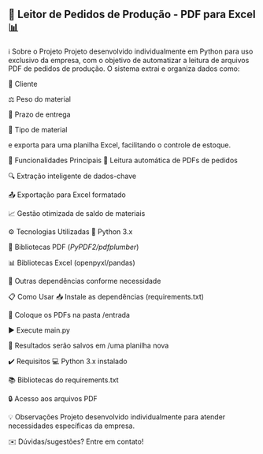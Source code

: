 ## 📄 Leitor de Pedidos de Produção - PDF para Excel 📊
ℹ️ Sobre o Projeto
Projeto desenvolvido individualmente em Python para uso exclusivo da empresa, com o objetivo de automatizar a leitura de arquivos PDF de pedidos de produção. O sistema extrai e organiza dados como:

👥 Cliente

⚖️ Peso do material

📅 Prazo de entrega

🧱 Tipo de material

e exporta para uma planilha Excel, facilitando o controle de estoque.

🚀 Funcionalidades Principais
🤖 Leitura automática de PDFs de pedidos

🔍 Extração inteligente de dados-chave

📤 Exportação para Excel formatado

📈 Gestão otimizada de saldo de materiais

⚙️ Tecnologias Utilizadas
🐍 Python 3.x

📑 Bibliotecas PDF (*PyPDF2/pdfplumber*)

📊 Bibliotecas Excel (openpyxl/pandas)

🔧 Outras dependências conforme necessidade

📋 Como Usar
📥 Instale as dependências (requirements.txt)

📂 Coloque os PDFs na pasta /entrada

▶️ Execute main.py

📁 Resultados serão salvos em /uma planilha nova

✔️ Requisitos
💻 Python 3.x instalado

📚 Bibliotecas do requirements.txt

🔒 Acesso aos arquivos PDF

💡 Observações
Projeto desenvolvido individualmente para atender necessidades específicas da empresa.

✉️ Dúvidas/sugestões? Entre em contato!
